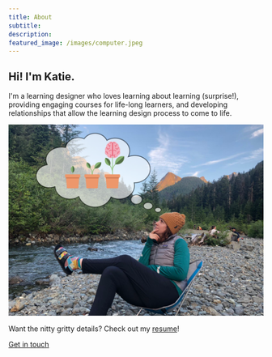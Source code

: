 ```yaml
---
title: About 
subtitle: 
description:
featured_image: /images/computer.jpeg
---
```


## Hi! I'm Katie.

I'm a learning designer who loves learning about learning (surprise!), providing engaging courses for life-long learners, and developing relationships that allow the learning design process to come to life. 

![This is me](/images/katie-profesh.png)

Want the nitty gritty details? Check out my [resume](https://katieslearnings.com/images/Katie_Cox_Resume.pdf)!

<a href="https://katieslearnings.com/contact" class="button button--large">Get in touch</a>
